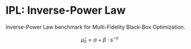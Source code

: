 # IPL: Inverse-Power Law

Inverse-Power Law benchmark for Multi-Fidelity Black-Box Optimization.

$$\hat{\mu}_s = \alpha + \beta \cdot s^{-\gamma}$$